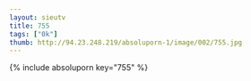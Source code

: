 ```yaml
--- 
layout: sieutv
title: 755
tags: ["0k"]
thumb: http://94.23.248.219/absoluporn-1/image/002/755.jpg
---
```

{% include absoluporn key="755" %} 
